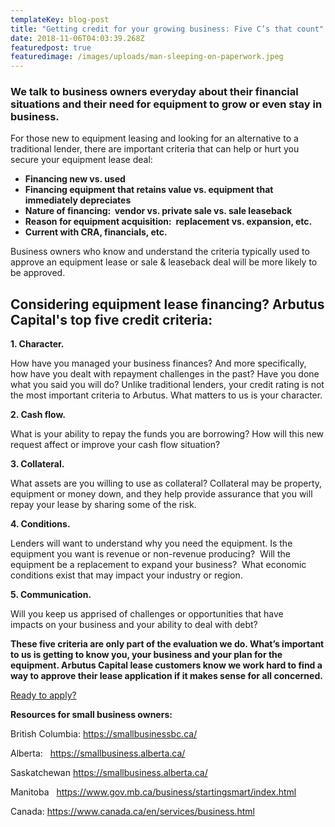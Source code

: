 ```yaml
---
templateKey: blog-post
title: "Getting credit for your growing business: Five C’s that count"
date: 2018-11-06T04:03:39.268Z
featuredpost: true
featuredimage: /images/uploads/man-sleeping-on-paperwork.jpeg
---
```

### We talk to business owners everyday about their financial situations and their need for equipment to grow or even stay in business.

For those new to equipment leasing and looking for an alternative to a traditional lender, there are important criteria that can help or hurt you secure your equipment lease deal:

* **Financing new vs. used**
* **Financing equipment that retains value vs. equipment that immediately depreciates**
* **Nature of financing:  vendor vs. private sale vs. sale leaseback**
* **Reason for equipment acquisition:  replacement vs. expansion, etc.**
* **Current with CRA, financials, etc.**

Business owners who know and understand the criteria typically used to approve an equipment lease or sale & leaseback deal will be more likely to be approved.



## **Considering equipment lease financing? Arbutus Capital's top five credit criteria:**

**1. Character.**

How have you managed your business finances? And more specifically, how have you dealt with repayment challenges in the past? Have you done what you said you will do? Unlike traditional lenders, your credit rating is not the most important criteria to Arbutus. What matters to us is your character.

**2. Cash flow.** 

What is your ability to repay the funds you are borrowing? How will this new request affect or improve your cash flow situation?

**3. Collateral.** 

What assets are you willing to use as collateral? Collateral may be property, equipment or money down, and they help provide assurance that you will repay your lease by sharing some of the risk.

**4. Conditions.**

Lenders will want to understand why you need the equipment. Is the equipment you want is revenue or non-revenue producing?  Will the equipment be a replacement to expand your business?  What economic conditions exist that may impact your industry or region.

**5. Communication.**

Will you keep us apprised of challenges or opportunities that have impacts on your business and your ability to deal with debt?

**These five criteria are only part of the evaluation we do. What’s important to us is getting to know you, your business and your plan for the equipment. Arbutus Capital lease customers know we work hard to find a way to approve their lease application if it makes sense for all concerned.**

[Ready to apply?](https://arbutuscapital.com/contact-us)



**Resources for small business owners:**

British Columbia: <https://smallbusinessbc.ca/>

Alberta:   <https://smallbusiness.alberta.ca/>

Saskatchewan <https://smallbusiness.alberta.ca/>

Manitoba   <https://www.gov.mb.ca/business/startingsmart/index.html>

Canada: <https://www.canada.ca/en/services/business.html>